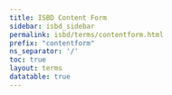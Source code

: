 ```yaml
---
title: ISBD Content Form
sidebar: isbd_sidebar
permalink: isbd/terms/contentform.html
prefix: "contentform"
ns_separator: '/'
toc: true
layout: terms
datatable: true
---
```

